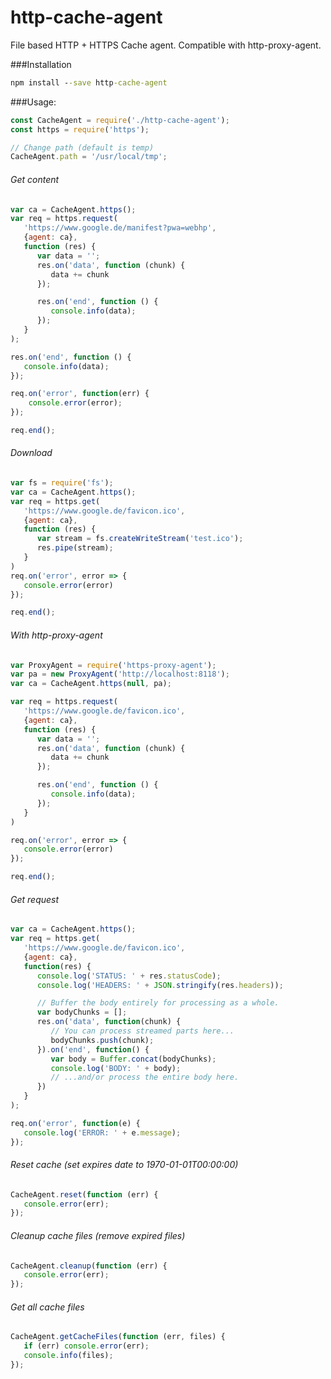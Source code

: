 # http-cache-agent
File based HTTP + HTTPS Cache agent. Compatible with http-proxy-agent.

###Installation
```cmd
npm install --save http-cache-agent
```

###Usage:
```javascript
const CacheAgent = require('./http-cache-agent');
const https = require('https');

// Change path (default is temp)
CacheAgent.path = '/usr/local/tmp';
```

###### Get content
```javascript
var ca = CacheAgent.https();
var req = https.request(
   'https://www.google.de/manifest?pwa=webhp',
   {agent: ca},
   function (res) {
      var data = '';
      res.on('data', function (chunk) {
         data += chunk
      });

      res.on('end', function () {
         console.info(data);
      });
   }
);

res.on('end', function () {
   console.info(data);
});

req.on('error', function(err) {
    console.error(error);
});

req.end();
```

###### Download
```javascript
var fs = require('fs');
var ca = CacheAgent.https();
var req = https.get(
   'https://www.google.de/favicon.ico',
   {agent: ca},
   function (res) {
      var stream = fs.createWriteStream('test.ico');
      res.pipe(stream);
   }
)
req.on('error', error => {
   console.error(error)
});

req.end();
```

###### With http-proxy-agent
```javascript
var ProxyAgent = require('https-proxy-agent');
var pa = new ProxyAgent('http://localhost:8118');
var ca = CacheAgent.https(null, pa);

var req = https.request(
   'https://www.google.de/favicon.ico',
   {agent: ca},
   function (res) {
      var data = '';
      res.on('data', function (chunk) {
         data += chunk
      });

      res.on('end', function () {
         console.info(data);
      });
   }
)

req.on('error', error => {
   console.error(error)
});

req.end();
```

###### Get request 
```javascript
var ca = CacheAgent.https();
var req = https.get(
   'https://www.google.de/favicon.ico',
   {agent: ca},
   function(res) {
      console.log('STATUS: ' + res.statusCode);
      console.log('HEADERS: ' + JSON.stringify(res.headers));

      // Buffer the body entirely for processing as a whole.
      var bodyChunks = [];
      res.on('data', function(chunk) {
         // You can process streamed parts here...
         bodyChunks.push(chunk);
      }).on('end', function() {
         var body = Buffer.concat(bodyChunks);
         console.log('BODY: ' + body);
         // ...and/or process the entire body here.
      })
   }
);

req.on('error', function(e) {
   console.log('ERROR: ' + e.message);
});
```

###### Reset cache (set expires date to 1970-01-01T00:00:00) 
```javascript
CacheAgent.reset(function (err) {
   console.error(err);
});
```

###### Cleanup cache files (remove expired files)
```javascript
CacheAgent.cleanup(function (err) {
   console.error(err);
});
```

###### Get all cache files
```javascript
CacheAgent.getCacheFiles(function (err, files) {
   if (err) console.error(err);
   console.info(files);
});
```
